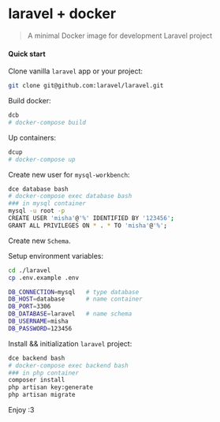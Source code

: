 # laravel + docker
> A minimal Docker image for development Laravel project

#### Quick start
Clone vanilla `laravel` app or your project:
```bash
git clone git@github.com:laravel/laravel.git
```

Build docker:
```bash
dcb
# docker-compose build
```

Up containers:
```bash
dcup
# docker-compose up
```

Create new user for `mysql-workbench`:
```bash
dce database bash
# docker-compose exec database bash
### in mysql container
mysql -u root -p
CREATE USER 'misha'@'%' IDENTIFIED BY '123456';
GRANT ALL PRIVILEGES ON * . * TO 'misha'@'%';
```

Create new `Schema`.


Setup environment variables:
```bash
cd ./laravel
cp .env.example .env

DB_CONNECTION=mysql   # type database
DB_HOST=database      # name container
DB_PORT=3306
DB_DATABASE=laravel   # name schema
DB_USERNAME=misha
DB_PASSWORD=123456 
```

Install && initialization `laravel` project:
```bash
dce backend bash
# docker-compose exec backend bash
### in php container
composer install
php artisan key:generate
php artisan migrate
```

Enjoy :3
